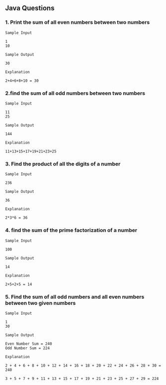 ## Java Questions

### 1. Print the sum of all even numbers between two numbers
`Sample Input`
```
1
10
```

`Sample Output`
```
30
```

`Explanation`

```
2+4+6+8+10 = 30
```


### 2.find the sum of all odd numbers between two numbers
`Sample Input`
```
11
25
```

`Sample Output`
```
144
```

`Explanation`

```
11+13+15+17+19+21+23+25
```


### 3. Find the product of all the digits of a number
`Sample Input`
```
236
```

`Sample Output`
```
36
```

`Explanation`

```
2*3*6 = 36
```

### 4. find the sum of the prime factorization of a number
`Sample Input`
```
100
```

`Sample Output`
```
14
```

`Explanation`

```
2+5+2+5 = 14
```


### 5. Find the sum of all odd numbers and all even numbers between two given numbers
`Sample Input`
```
1
30
```

`Sample Output`
```
Even Number Sum = 240
Odd Number Sum = 224
```

`Explanation`

```
2 + 4 + 6 + 8 + 10 + 12 + 14 + 16 + 18 + 20 + 22 + 24 + 26 + 28 + 30 = 240

3 + 5 + 7 + 9 + 11 + 13 + 15 + 17 + 19 + 21 + 23 + 25 + 27 + 29 = 224
```
